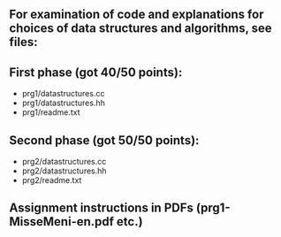 ## For examination of code and explanations for choices of data structures and algorithms, see files:

## First phase (got 40/50 points):
* prg1/datastructures.cc
* prg1/datastructures.hh
* prg1/readme.txt

## Second phase (got 50/50 points):
* prg2/datastructures.cc
* prg2/datastructures.hh
* prg2/readme.txt

## Assignment instructions in PDFs (prg1-MisseMeni-en.pdf etc.)
